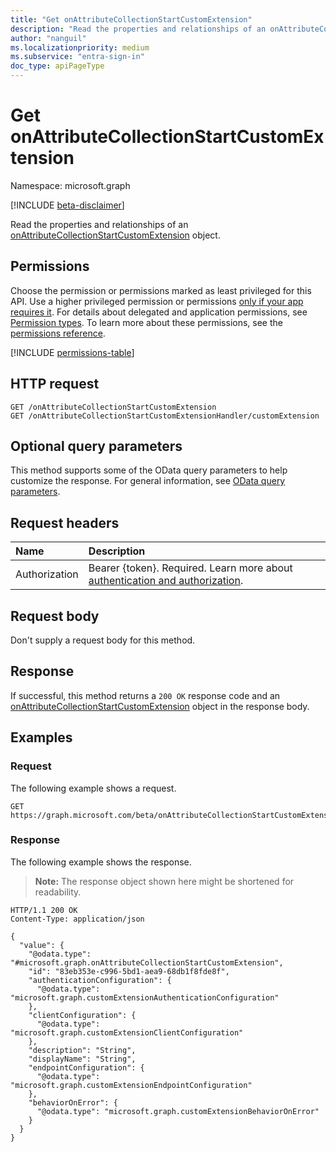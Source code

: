 ```yaml
---
title: "Get onAttributeCollectionStartCustomExtension"
description: "Read the properties and relationships of an onAttributeCollectionStartCustomExtension object."
author: "nanguil"
ms.localizationpriority: medium
ms.subservice: "entra-sign-in"
doc_type: apiPageType
---
```


# Get onAttributeCollectionStartCustomExtension

Namespace: microsoft.graph

[!INCLUDE [beta-disclaimer](../../includes/beta-disclaimer.md)]

Read the properties and relationships of an [onAttributeCollectionStartCustomExtension](../resources/onattributecollectionstartcustomextension.md) object.

## Permissions

Choose the permission or permissions marked as least privileged for this API. Use a higher privileged permission or permissions [only if your app requires it](/graph/permissions-overview#best-practices-for-using-microsoft-graph-permissions). For details about delegated and application permissions, see [Permission types](/graph/permissions-overview#permission-types). To learn more about these permissions, see the [permissions reference](/graph/permissions-reference).

<!-- {
  "blockType": "permissions",
  "name": "onattributecollectionstartcustomextension-get-permissions"
}
-->
[!INCLUDE [permissions-table](../includes/permissions/onattributecollectionstartcustomextension-get-permissions.md)]

## HTTP request

<!-- {
  "blockType": "ignored"
}
-->
``` http
GET /onAttributeCollectionStartCustomExtension
GET /onAttributeCollectionStartCustomExtensionHandler/customExtension
```

## Optional query parameters

This method supports some of the OData query parameters to help customize the response. For general information, see [OData query parameters](/graph/query-parameters).

## Request headers

|Name|Description|
|:---|:---|
|Authorization|Bearer {token}. Required. Learn more about [authentication and authorization](/graph/auth/auth-concepts).|

## Request body

Don't supply a request body for this method.

## Response

If successful, this method returns a `200 OK` response code and an [onAttributeCollectionStartCustomExtension](../resources/onattributecollectionstartcustomextension.md) object in the response body.

## Examples

### Request

The following example shows a request.
<!-- {
  "blockType": "request",
  "name": "get_onattributecollectionstartcustomextension"
}
-->
``` http
GET https://graph.microsoft.com/beta/onAttributeCollectionStartCustomExtension
```


### Response

The following example shows the response.
>**Note:** The response object shown here might be shortened for readability.
<!-- {
  "blockType": "response",
  "truncated": true,
  "@odata.type": "microsoft.graph.onAttributeCollectionStartCustomExtension"
}
-->
``` http
HTTP/1.1 200 OK
Content-Type: application/json

{
  "value": {
    "@odata.type": "#microsoft.graph.onAttributeCollectionStartCustomExtension",
    "id": "83eb353e-c996-5bd1-aea9-68db1f8fde8f",
    "authenticationConfiguration": {
      "@odata.type": "microsoft.graph.customExtensionAuthenticationConfiguration"
    },
    "clientConfiguration": {
      "@odata.type": "microsoft.graph.customExtensionClientConfiguration"
    },
    "description": "String",
    "displayName": "String",
    "endpointConfiguration": {
      "@odata.type": "microsoft.graph.customExtensionEndpointConfiguration"
    },
    "behaviorOnError": {
      "@odata.type": "microsoft.graph.customExtensionBehaviorOnError"
    }
  }
}
```

